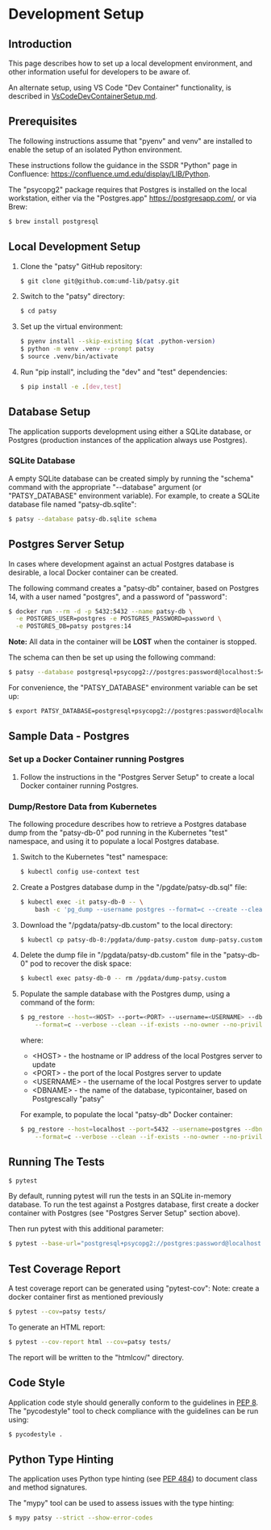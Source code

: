 # Development Setup

## Introduction

This page describes how to set up a local development environment, and other
information useful for developers to be aware of.

An alternate setup, using VS Code "Dev Container" functionality, is described
in [VsCodeDevContainerSetup.md](./VsCodeDevContainerSetup.md).

## Prerequisites

The following instructions assume that "pyenv" and venv" are installed to
enable the setup of an isolated Python environment.

These instructions follow the guidance in the SSDR "Python" page in Confluence:
<https://confluence.umd.edu/display/LIB/Python>.

The "psycopg2" package requires that Postgres is installed on the local
workstation, either via the "Postgres.app" <https://postgresapp.com/>,
or via Brew:

```bash
$ brew install postgresql
```

## Local Development Setup

1) Clone the "patsy" GitHub repository:

    ```bash
    $ git clone git@github.com:umd-lib/patsy.git
    ```

2) Switch to the "patsy" directory:

    ```bash
    $ cd patsy
    ```

3) Set up the virtual environment:

    ```bash
    $ pyenv install --skip-existing $(cat .python-version)
    $ python -m venv .venv --prompt patsy
    $ source .venv/bin/activate
    ```

4) Run "pip install", including the "dev" and "test" dependencies:

    ```bash
    $ pip install -e .[dev,test]
    ```

## Database Setup

The application supports development using either a SQLite database,
or Postgres (production instances of the application always use
Postgres).

### SQLite Database

A empty SQLite database can be created simply by running the "schema" command
with the appropriate "--database" argument (or "PATSY_DATABASE" environment
variable). For example, to create a SQLite database file named
"patsy-db.sqlite":

```bash
$ patsy --database patsy-db.sqlite schema
```

## Postgres Server Setup

In cases where development against an actual Postgres database is
desirable, a local Docker container can be created.

The following command creates a "patsy-db" container, based on Postgres 14,
with a user named "postgres", and a password of "password":

```bash
$ docker run --rm -d -p 5432:5432 --name patsy-db \
  -e POSTGRES_USER=postgres -e POSTGRES_PASSWORD=password \
  -e POSTGRES_DB=patsy postgres:14
```

**Note:** All data in the container will be **LOST** when the container is
stopped.

The schema can then be set up using the following command:

```bash
$ patsy --database postgresql+psycopg2://postgres:password@localhost:5432/patsy schema
```

For convenience, the "PATSY_DATABASE" environment variable can be set up:

```bash
$ export PATSY_DATABASE=postgresql+psycopg2://postgres:password@localhost:5432/patsy
```


## Sample Data - Postgres

### Set up a Docker Container running Postgres

1) Follow the instructions in the "Postgres Server Setup" to create a local
Docker container running Postgres.

### Dump/Restore Data from Kubernetes

The following procedure describes how to retrieve a Postgres database dump from
the "patsy-db-0" pod running in the Kubernetes "test" namespace, and using it
to populate a local Postgres database.

1) Switch to the Kubernetes "test" namespace:

    ```bash
    $ kubectl config use-context test
    ```

2) Create a Postgres database dump in the "/pgdate/patsy-db.sql" file:

    ```bash
    $ kubectl exec -it patsy-db-0 -- \
        bash -c 'pg_dump --username postgres --format=c --create --clean --if-exists --verbose patsy > /pgdata/dump-patsy.custom'
    ```

3) Download the "/pgdata/patsy-db.custom" to the local directory:

    ```bash
    $ kubectl cp patsy-db-0:/pgdata/dump-patsy.custom dump-patsy.custom
    ```

4) Delete the dump file in "/pgdata/patsy-db.custom" file in the "patsy-db-0"
   pod to recover the disk space:

    ```bash
    $ kubectl exec patsy-db-0 -- rm /pgdata/dump-patsy.custom
    ```

5) Populate the sample database with the Postgres dump, using a command of the
   form:

    ```bash
    $ pg_restore --host=<HOST> --port=<PORT> --username=<USERNAME> --dbname=<DBNAME> \
        --format=c --verbose --clean --if-exists --no-owner --no-privileges dump-patsy.custom
    ```

    where:

    * \<HOST> - the hostname or IP address of the local Postgres server to update
    * \<PORT> - the port of the local Postgres server to update
    * \<USERNAME> - the username of the local Postgres server to update
    * \<DBNAME> - the name of the database, typicontainer, based on Postgrescally "patsy"

    For example, to populate the local "patsy-db" Docker container:

    ```bash
    $ pg_restore --host=localhost --port=5432 --username=postgres --dbname=patsy \
        --format=c --verbose --clean --if-exists --no-owner --no-privileges dump-patsy.custom
    ```

## Running The Tests

```bash
$ pytest
```

By default, running pytest will run the tests in an SQLite in-memory database.
To run the test against a Postgres database, first create a docker container with
Postgres (see "Postgres Server Setup" section above).

Then run pytest with this additional parameter:

```bash
$ pytest --base-url="postgresql+psycopg2://postgres:password@localhost:5432/postgres"
```

## Test Coverage Report

A test coverage report can be generated using "pytest-cov":
Note: create a docker container first as mentioned previously

```bash
$ pytest --cov=patsy tests/
```

To generate an HTML report:

```bash
$ pytest --cov-report html --cov=patsy tests/
```

The report will be written to the "htmlcov/" directory.

## Code Style

Application code style should generally conform to the guidelines in
[PEP 8](https://www.python.org/dev/peps/pep-0008/). The "pycodestyle" tool
to check compliance with the guidelines can be run using:

```bash
$ pycodestyle .
```

## Python Type Hinting

The application uses Python type hinting (see
[PEP 484](https://www.python.org/dev/peps/pep-0484/)) to document class and
method signatures.

The "mypy" tool can be used to assess issues with the type hinting:

```bash
$ mypy patsy --strict --show-error-codes
```
